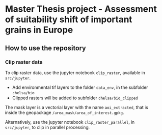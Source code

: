 # Master Thesis project - Assessment of suitability shift of important grains in Europe


## How to use the repository


### Clip raster data

To clip raster data, use the jupyter notebook `clip_raster`, available in `src/jupyter`.

- Add environmental tif layers to the folder `data_env`, in the subfolder `chelsa/bio`
- Clipped rasters will be added to subfolder `chelsa/bio_clipped`

The mask layer is a vectorial layer with the name `aoi_extracted`, that is inside the
geopackage `/area_mask/area_of_interest.gpkg`.

Alternatively, use the jupyter notebook `clip_raster_parallel`, in `src/jupyter`, to clip in parallel processing.